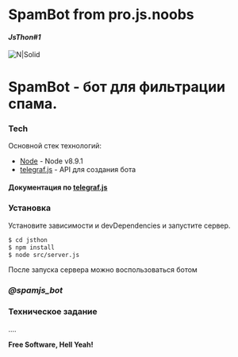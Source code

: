# SpamBot from pro.js.noobs
#### _JsThon#1_

![N|Solid](https://masyan.ru/upload/2016/05/telegram_microsoft_systemcenter_notification_6.png)    


# SpamBot - бот для фильтрации спама.

### Tech

Основной стек технологий:

* [Node](https://nodejs.org/en/) - Node v8.9.1
* [telegraf.js](https://github.com/telegraf/telegraf) - API для создания бота

#### Документация по [telegraf.js](https://github.com/telegraf/telegraf)

### Установка

Установите зависимости и devDependencies и запустите сервер.

```sh
$ cd jsthon
$ npm install 
$ node src/server.js
```
После запуска сервера можно воспользоваться ботом

### _@spamjs_bot_

### Техническое задание

....

**Free Software, Hell Yeah!**

